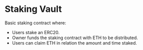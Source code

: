 # Staking Vault

Basic staking contract where:
- Users stake an ERC20.
- Owner funds the staking contract with ETH to be distributed.
- Users can claim ETH in relation the amount and time staked.
